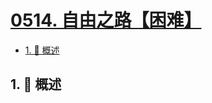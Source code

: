 # [0514. 自由之路【困难】](https://github.com/tnotesjs/TNotes.leetcode/tree/main/notes/0514.%20%E8%87%AA%E7%94%B1%E4%B9%8B%E8%B7%AF%E3%80%90%E5%9B%B0%E9%9A%BE%E3%80%91)

<!-- region:toc -->

- [1. 📝 概述](#1--概述)

<!-- endregion:toc -->

## 1. 📝 概述
